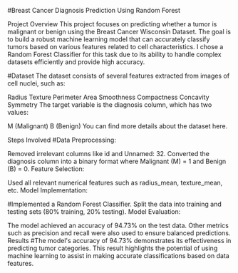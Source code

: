 #Breast Cancer Diagnosis Prediction Using Random Forest


Project Overview
This project focuses on predicting whether a tumor is malignant or benign using the Breast Cancer Wisconsin Dataset. The goal is to build a robust machine learning model that can accurately classify tumors based on various features related to cell characteristics. I chose a Random Forest Classifier for this task due to its ability to handle complex datasets efficiently and provide high accuracy.

#Dataset
The dataset consists of several features extracted from images of cell nuclei, such as:

Radius
Texture
Perimeter
Area
Smoothness
Compactness
Concavity
Symmetry
The target variable is the diagnosis column, which has two values:

M (Malignant)
B (Benign)
You can find more details about the dataset here.

Steps Involved
#Data Preprocessing:

Removed irrelevant columns like id and Unnamed: 32.
Converted the diagnosis column into a binary format where Malignant (M) = 1 and Benign (B) = 0.
Feature Selection:

Used all relevant numerical features such as radius_mean, texture_mean, etc.
Model Implementation:

#Implemented a Random Forest Classifier.
Split the data into training and testing sets (80% training, 20% testing).
Model Evaluation:

The model achieved an accuracy of 94.73% on the test data.
Other metrics such as precision and recall were also used to ensure balanced predictions.
Results
#The model's accuracy of 94.73% demonstrates its effectiveness in predicting tumor categories. This result highlights the potential of using machine learning to assist in making accurate classifications based on data features.
